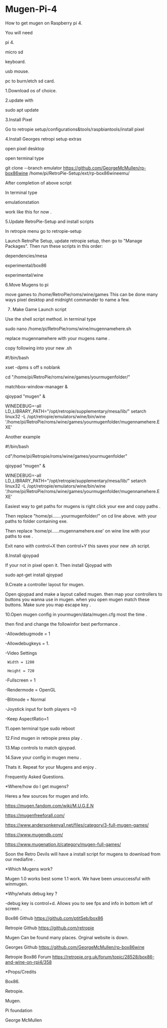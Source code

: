 # Mugen-Pi-4

How to get mugen on Raspberry pi 4. 

You will need

pi 4.

micro sd

keyboard.

usb mouse.

pc to burn/etch sd card.

1.Download os of choice.

2.update with 

sudo apt update

3.Install Pixel

Go to retropie setup/configurations&tools/raspbiantools/install pixel 

4.Install Georges retropi setup extras

open pixel desktop 

open terminal type

git clone --branch emulator https://github.com/GeorgeMcMullen/rp-box86wine /home/pi/RetroPie-Setup/ext/rp-box86wineemu/

After completion of above script 

In terminal type 

emulationstation 

work like this for now .

5.Update RetroPie-Setup and install scripts

In retropie menu go to retropie-setup

Launch RetroPie Setup, update retropie setup, then go to "Manage Packages". Then run these scripts in this order:

dependencies/mesa

experimental/box86

experimental/wine

6.Move Mugens to pi 

move games to /home/RetroPie/roms/wine/games This can be done many ways pixel desktop and midnight commander to name a few.

7. Make Game Launch script

Use the shell script method. in terminal type

sudo nano /home/pi/RetroPie/roms/wine/mugennamehere.sh

replace mugennamehere with your mugens name .

copy following into your new .sh 

#!/bin/bash

xset -dpms s off s noblank

cd "/home/pi/RetroPie/roms/wine/games/yourmugenfolder/"

matchbox-window-manager &

qjoypad "mugen" &

WINEDEBUG=-all LD_LIBRARY_PATH="/opt/retropie/supplementary/mesa/lib/" setarch linux32 -L /opt/retropie/emulators/wine/bin/wine '/home/pi/RetroPie/roms/wine/games/yourmugenfolder/mugennamehere.EXE'

Another example 

#!/bin/bash

cd"/home/pi/Retropie/roms/wine/games/yourmugenfolder"

qjoypad "mugen" &

WINEDEBUG=-all LD_LIBRARY_PATH="/opt/retropie/supplementary/mesa/lib/" setarch linux32 -L /opt/retropie/emulators/wine/bin/wine '/home/pi/RetroPie/roms/wine/games/yourmugenfolder/mugennamehere.EXE'

Easiest way to get paths for mugens is right click your exe and copy paths .

Then replace "home/pi.......yourmugenfolder/" on cd line above. with your paths to folder containing exe.

Then replace 'home/pi......mugennamehere.exe' on wine line with your paths to exe .

Exit nano with control+X then control+Y this saves your new .sh script.

8.Install qjoypad

If your not in pixel open it. Then install Qjoypad with

sudo apt-get install qjoypad

9.Create a controller layout for mugen. 

Open qjoypad and make a layout called mugen. then map your controllers to buttons you wanna use in mugen. when you open mugen match these buttons.
Make sure you map escape key .

10.Open mugen config in yourmugen/data/mugen.cfg most the time .

then find and change the followinfor best performance .

-Allowdebugmode = 1

-Allowdebugkeys = 1.

-Video Settings

     Width = 1280

     Height = 720

-Fullscreen = 1

-Rendermode = OpenGL

-Blitmode = Normal

-Joystick input for both players =0

-Keep AspectRatio=1

11.open terminal type sudo reboot

12.Find mugen in retropie press play .

13.Map controls to match qjoypad.

14.Save your config in mugen menu .



Thats it. Repeat for your Mugens and enjoy .

Frequently Asked Questions.

*Where/how do I get mugens?

Heres a few sources for mugen and info.


https://mugen.fandom.com/wiki/M.U.G.E.N

https://mugenfreeforall.com/

https://www.andersonkenya1.net/files/category/3-full-mugen-games/

https://www.mugendb.com/

https://www.mugenation.it/category/mugen-full-games/

Soon the Retro Devils will have a install script for mugens to download from our mediafire .

*Which Mugens work?

Mugen 1.0 works best some 1.1 work. We have been unsuccessful with winmugen.

*Why/whats debug key ?

-debug key is control+d. Allows you to see fps and info in bottom left of screen .




Box86 Github 
https://github.com/ptitSeb/box86

Retropie Github 
https://github.com/retropie

Mugen 
Can be found many places. Orginal website is down.

Georges Github 
https://github.com/GeorgeMcMullen/rp-box86wine

Retropie Box86 Forum 
https://retropie.org.uk/forum/topic/28528/box86-and-wine-on-rpi4/358


*Props/Credits

Box86.

Retropie.

Mugen.

Pi foundation

George McMullen
